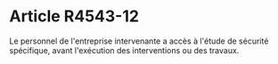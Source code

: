 # Article R4543-12

Le personnel de l'entreprise intervenante a accès à l'étude de sécurité spécifique, avant l'exécution des interventions ou des travaux.
